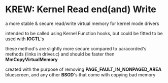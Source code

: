 # KREW: Kernel Read end(and) Write

a more stable & secure read/write virtual memory for kernel mode drivers

intended to be called using Kernel Function hooks, but could be fitted to be used with **IOCTL**'s

these method's are slightly more secure compared to paracorded's methods (links in driver.c) and should be faster then **MmCopyVirtualMemory**

created with the purpose of removing **PAGE_FAULT_IN_NONPAGED_AREA** bluescreen, and any other **BSOD**'s that come with copying bad memory
